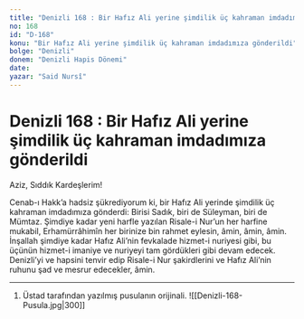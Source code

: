 ```yaml
---
title: "Denizli 168 : Bir Hafız Ali yerine şimdilik üç kahraman imdadımıza gönderildi"
no: 168
id: "D-168"
konu: "Bir Hafız Ali yerine şimdilik üç kahraman imdadımıza gönderildi"
bolge: "Denizli"
donem: "Denizli Hapis Dönemi"
date: 
yazar: "Said Nursî"
---
```


# Denizli 168 : Bir Hafız Ali yerine şimdilik üç kahraman imdadımıza gönderildi

Aziz, Sıddık Kardeşlerim!

Cenab-ı Hakk’a hadsiz şükrediyorum ki, bir Hafız Ali yerinde şimdilik üç kahraman imdadımıza gönderdi: Birisi Sadık, biri de Süleyman, biri de Mümtaz. Şimdiye kadar yeni harfle yazılan Risale-i Nur’un her harfine mukabil, Erhamürrâhimîn her birinize bin rahmet eylesin, âmin, âmin, âmin. İnşallah şimdiye kadar Hafız Ali’nin fevkalade hizmet-i nuriyesi gibi, bu üçünün hizmet-i imaniye ve nuriyeyi tam gördükleri gibi devam edecek. Denizli’yi ve hapsini tenvir edip Risale-i Nur şakirdlerini ve Hafız Ali’nin ruhunu şad ve mesrur edecekler, âmin.

***

1. Üstad tarafından yazılmış pusulanın orijinali.
![[Denizli-168-Pusula.jpg|300]]

